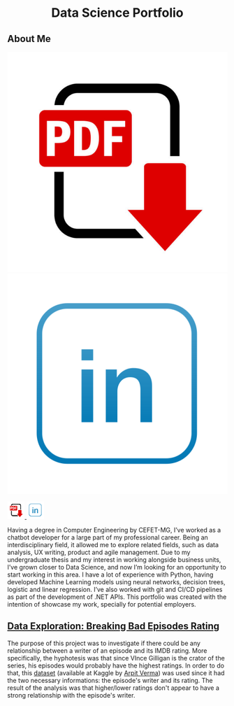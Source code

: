 <h1 align="center"> Data Science Portfolio </h1>

## About Me
[![Curriculum](/images/pdf.jpg)](https://github.com/juniorsergio/Portfolio/blob/master/files/SergioJunior_CV_English.pdf) [![LinkedIn](/images/linkedin.png)](https://www.linkedin.com/in/juniorsergio/)

<a href="https://github.com/juniorsergio/Portfolio/blob/master/files/SergioJunior_CV_English.pdf">
  <img src="https://github.com/juniorsergio/Portfolio/blob/master/images/pdf.jpg" alt="Curriculum" height="40" width="40" />
</a> <a href="https://www.linkedin.com/in/juniorsergio/">
  <img src="https://github.com/juniorsergio/Portfolio/blob/master/images/linkedin.png" alt="LinkedIn" height="40" width="40" />
</a> 


Having a degree in Computer Engineering by CEFET-MG, I’ve worked as a chatbot developer for a large part of my professional career. Being an interdisciplinary field, it allowed me to explore related fields, such as data analysis, UX writing, product and agile management. Due to my undergraduate thesis and my interest in working alongside business units, I’ve grown closer to Data Science, and now I’m looking for an opportunity to start working in this area. I have a lot of experience with Python, having developed Machine Learning models using neural networks, decision trees, logistic and linear regression. I’ve also worked with git and CI/CD pipelines as part of the development of .NET APIs. This portfolio was created with the intention of showcase my work, specially for potential employers.

## [Data Exploration: Breaking Bad Episodes Rating](https://github.com/juniorsergio/DataExploration/tree/master/Breaking%20Bad%20-%20Rating%20analysis)

The purpose of this project was to investigate if there could be any relationship between a writer of an episode and its IMDB rating. More specifically, the hyphotesis was that since VInce Gilligan is the crator of the series, his episodes would probably have the highest ratings. In order to do that, this [dataset](https://www.kaggle.com/varpit94/breaking-bad-tv-show-all-seasons-episodes-data) (available at Kaggle by [Arpit Verma](https://www.kaggle.com/varpit94)) was used since it had the two necessary informations: the episode's writer and its rating. The result of the analysis was that higher/lower ratings don't appear to have a strong relationship with the episode's writer.
